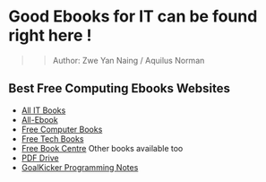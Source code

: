 # Good Ebooks for IT can be found right here !
>> Author: Zwe Yan Naing / Aquilus Norman

## Best Free Computing Ebooks Websites
- [All IT Books](https://allitbooks.net/)
- [All-Ebook](https://all-ebook.info/)
- [Free Computer Books](https://freecomputerbooks.com/)
- [Free Tech Books](https://www.freetechbooks.com/)
- [Free Book Centre](http://www.freebookcentre.net/) Other books available too
- [PDF Drive](https://www.pdfdrive.com/computer-books.html)
- [GoalKicker Programming Notes](https://books.goalkicker.com/)
